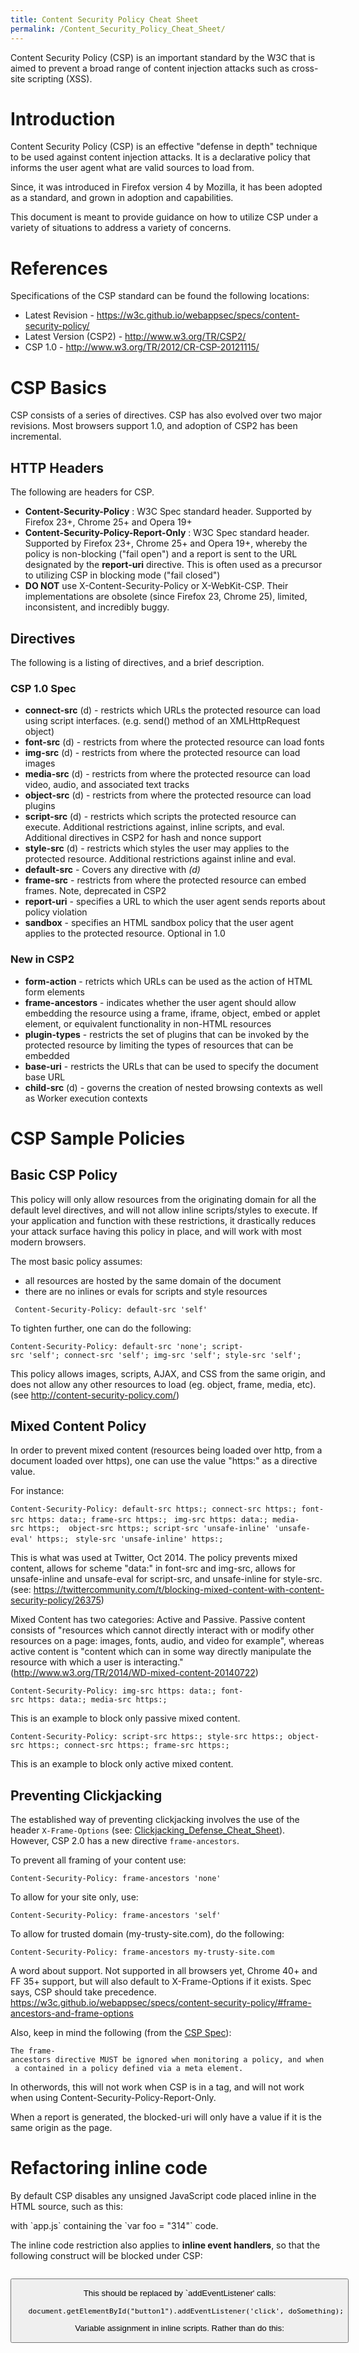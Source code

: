 ```yaml
---
title: Content Security Policy Cheat Sheet
permalink: /Content_Security_Policy_Cheat_Sheet/
---
```


Content Security Policy (CSP) is an important standard by the W3C that is aimed to prevent a broad range of content injection attacks such as cross-site scripting (XSS).

Introduction
============

Content Security Policy (CSP) is an effective "defense in depth" technique to be used against content injection attacks. It is a declarative policy that informs the user agent what are valid sources to load from.

Since, it was introduced in Firefox version 4 by Mozilla, it has been adopted as a standard, and grown in adoption and capabilities.

This document is meant to provide guidance on how to utilize CSP under a variety of situations to address a variety of concerns.

References
==========

Specifications of the CSP standard can be found the following locations:

-   Latest Revision - <https://w3c.github.io/webappsec/specs/content-security-policy/>
-   Latest Version (CSP2) - <http://www.w3.org/TR/CSP2/>
-   CSP 1.0 - <http://www.w3.org/TR/2012/CR-CSP-20121115/>

CSP Basics
==========

CSP consists of a series of directives. CSP has also evolved over two major revisions. Most browsers support 1.0, and adoption of CSP2 has been incremental.

HTTP Headers
------------

The following are headers for CSP.

-   **Content-Security-Policy** : W3C Spec standard header. Supported by Firefox 23+, Chrome 25+ and Opera 19+
-   **Content-Security-Policy-Report-Only** : W3C Spec standard header. Supported by Firefox 23+, Chrome 25+ and Opera 19+, whereby the policy is non-blocking ("fail open") and a report is sent to the URL designated by the **report-uri** directive. This is often used as a precursor to utilizing CSP in blocking mode ("fail closed")
-   **DO NOT** use X-Content-Security-Policy or X-WebKit-CSP. Their implementations are obsolete (since Firefox 23, Chrome 25), limited, inconsistent, and incredibly buggy.

Directives
----------

The following is a listing of directives, and a brief description.

### CSP 1.0 Spec

-   **connect-src** (d) - restricts which URLs the protected resource can load using script interfaces. (e.g. send() method of an XMLHttpRequest object)
-   **font-src** (d) - restricts from where the protected resource can load fonts
-   **img-src** (d) - restricts from where the protected resource can load images
-   **media-src** (d) - restricts from where the protected resource can load video, audio, and associated text tracks
-   **object-src** (d) - restricts from where the protected resource can load plugins
-   **script-src** (d) - restricts which scripts the protected resource can execute. Additional restrictions against, inline scripts, and eval. Additional directives in CSP2 for hash and nonce support
-   **style-src** (d) - restricts which styles the user may applies to the protected resource. Additional restrictions against inline and eval.
-   **default-src** - Covers any directive with *(d)*
-   **frame-src** - restricts from where the protected resource can embed frames. Note, deprecated in CSP2
-   **report-uri** - specifies a URL to which the user agent sends reports about policy violation
-   **sandbox** - specifies an HTML sandbox policy that the user agent applies to the protected resource. Optional in 1.0

### New in CSP2

-   **form-action** - retricts which URLs can be used as the action of HTML form elements
-   **frame-ancestors** - indicates whether the user agent should allow embedding the resource using a frame, iframe, object, embed or applet element, or equivalent functionality in non-HTML resources
-   **plugin-types** - restricts the set of plugins that can be invoked by the protected resource by limiting the types of resources that can be embedded
-   **base-uri** - restricts the URLs that can be used to specify the document base URL
-   **child-src** (d) - governs the creation of nested browsing contexts as well as Worker execution contexts

CSP Sample Policies
===================

Basic CSP Policy
----------------

This policy will only allow resources from the originating domain for all the default level directives, and will not allow inline scripts/styles to execute. If your application and function with these restrictions, it drastically reduces your attack surface having this policy in place, and will work with most modern browsers.

The most basic policy assumes:

-   all resources are hosted by the same domain of the document
-   there are no inlines or evals for scripts and style resources

` Content-Security-Policy: default-src 'self' `

To tighten further, one can do the following:

`Content-Security-Policy: default-src 'none'; script-src 'self'; connect-src 'self'; img-src 'self'; style-src 'self';`

This policy allows images, scripts, AJAX, and CSS from the same origin, and does not allow any other resources to load (eg. object, frame, media, etc). (see <http://content-security-policy.com/>)

Mixed Content Policy
--------------------

In order to prevent mixed content (resources being loaded over http, from a document loaded over https), one can use the value "https:" as a directive value.

For instance:

`Content-Security-Policy: default-src https:; connect-src https:; font-src https: data:; frame-src https:; `
`img-src https: data:; media-src https:;  object-src https:; script-src 'unsafe-inline' 'unsafe-eval' https:; `
`style-src 'unsafe-inline' https:;`

This is what was used at Twitter, Oct 2014. The policy prevents mixed content, allows for scheme "data:" in font-src and img-src, allows for unsafe-inline and unsafe-eval for script-src, and unsafe-inline for style-src. (see: <https://twittercommunity.com/t/blocking-mixed-content-with-content-security-policy/26375>)

Mixed Content has two categories: Active and Passive. Passive content consists of "resources which cannot directly interact with or modify other resources on a page: images, fonts, audio, and video for example", whereas active content is "content which can in some way directly manipulate the resource with which a user is interacting." (http://www.w3.org/TR/2014/WD-mixed-content-20140722)

`Content-Security-Policy: img-src https: data:; font-src https: data:; media-src https:;`

This is an example to block only passive mixed content.

`Content-Security-Policy: script-src https:; style-src https:; object-src https:; connect-src https:; frame-src https:; `

This is an example to block only active mixed content.

Preventing Clickjacking
-----------------------

The established way of preventing clickjacking involves the use of the header `X-Frame-Options` (see: [Clickjacking_Defense_Cheat_Sheet](/Clickjacking_Defense_Cheat_Sheet "wikilink")). However, CSP 2.0 has a new directive `frame-ancestors`.

To prevent all framing of your content use:

`Content-Security-Policy: frame-ancestors 'none'`

To allow for your site only, use:

`Content-Security-Policy: frame-ancestors 'self'`

To allow for trusted domain (my-trusty-site.com), do the following:

`Content-Security-Policy: frame-ancestors my-trusty-site.com `

A word about support. Not supported in all browsers yet, Chrome 40+ and FF 35+ support, but will also default to X-Frame-Options if it exists. Spec says, CSP should take precedence. <https://w3c.github.io/webappsec/specs/content-security-policy/#frame-ancestors-and-frame-options>

Also, keep in mind the following (from the [CSP Spec](https://w3c.github.io/webappsec/specs/content-security-policy/#frame-ancestors-and-frame-options)):

`The frame-ancestors directive MUST be ignored when monitoring a policy, and when a contained in a policy defined via a meta element.`

In otherwords, this will not work when CSP is in a <meta> tag, and will not work when using Content-Security-Policy-Report-Only.

When a report is generated, the blocked-uri will only have a value if it is the same origin as the page.

Refactoring inline code
=======================

By default CSP disables any unsigned JavaScript code placed inline in the HTML source, such as this:

<script>
var foo = "314"

<script>
The inline code can be enabled by **specifying its SHA256 hash** in the CSP header:

`    Content-Security-Policy: script-src 'sha256-gPMJwWBMWDx0Cm7ZygJKZIU2vZpiYvzUQjl5Rh37hKs='`

This particular script's hash can be calculated using the following command:

`   echo -n 'var foo = "314"' \| openssl sha256 -binary \| openssl base64`

Some browsers (e.g. Chrome) will also display the hash of the script in JavaScript console warning when blocking an unsigned script.

The inline code can be also simply moved to a separate JavaScript file:

<script>
var foo = "314"

<script>
becomes:

<script src="app.js">
</script>
with \`app.js\` containing the \`var foo = "314"\` code.

The inline code restriction also applies to **inline event handlers**, so that the following construct will be blocked under CSP:

`   `<button id="button1" onclick="doSomething()">

This should be replaced by \`addEventListener' calls:

`   document.getElementById("button1").addEventListener('click', doSomething);`

Variable assignment in inline scripts. Rather than do this:

<script>
var foo = "314";

<script>
Leverage HTML5's custom data attributes by setting the value as follows:

`<body data-foo="314”>`
`   ...`

</body>
And access the value by doing:

`  var itemID = document.body.getAttribute("data-foo”);`

Authors and Primary Editors
===========================

-   Neil Mattatall - neil\[at\]owasp.org
-   Denis Mello - ddtaxe
-   Boris Chen

Other Cheatsheets
=================

[Category:Cheatsheets](/Category:Cheatsheets "wikilink")